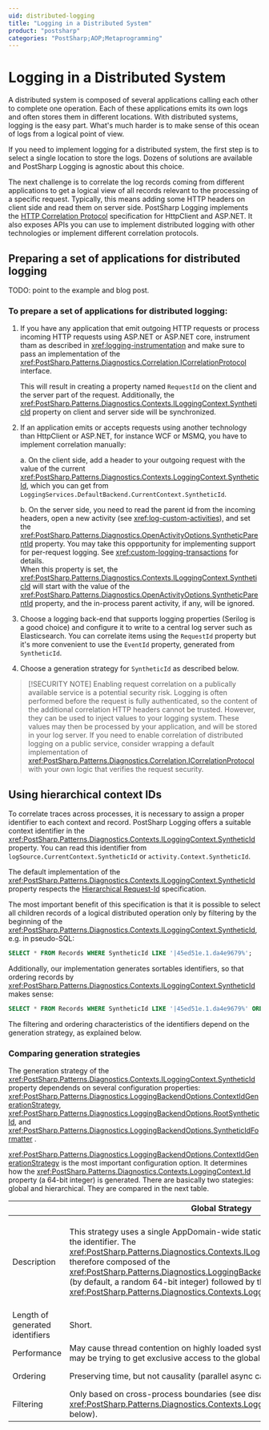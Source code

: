 ```yaml
---
uid: distributed-logging
title: "Logging in a Distributed System"
product: "postsharp"
categories: "PostSharp;AOP;Metaprogramming"
---
```

# Logging in a Distributed System

A distributed system is composed of several applications calling each other to complete one operation. Each of these applications emits its own logs and often stores them in different locations. With distributed systems, logging is the easy part. What's much harder is to make sense of this ocean of logs from a logical point of view.

If you need to implement logging for a distributed system, the first step is to select a single location to store the logs. Dozens of solutions are available and PostSharp Logging is agnostic about this choice.

The next challenge is to correlate the log records coming from different applications to get a logical view of all records relevant to the processing of a specific request. Typically, this means adding some HTTP headers on client side and read them on server side. PostSharp Logging implements the [HTTP Correlation Protocol](https://github.com/dotnet/corefx/blob/master/src/System.Diagnostics.DiagnosticSource/src/HttpCorrelationProtocol.md) specification for HttpClient and ASP.NET. It also exposes APIs you can use to implement distributed logging with other technologies or implement different correlation protocols. 


## Preparing a set of applications for distributed logging

TODO: point to the example and blog post.


### To prepare a set of applications for distributed logging:

1. If you have any application that emit outgoing HTTP requests or process incoming HTTP requests using ASP.NET or ASP.NET core, instrument tham as described in <xref:logging-instrumentation> and make sure to pass an implementation of the <xref:PostSharp.Patterns.Diagnostics.Correlation.ICorrelationProtocol> interface. 

    This will result in creating a property named `RequestId` on the client and the server part of the request. Additionally, the <xref:PostSharp.Patterns.Diagnostics.Contexts.ILoggingContext.SyntheticId> property on client and server side will be synchronized. 


2. If an application emits or accepts requests using another technology than HttpClient or ASP.NET, for instance WCF or MSMQ, you have to implement correlation manually:

    a. On the client side, add a header to your outgoing request with the value of the current <xref:PostSharp.Patterns.Diagnostics.Contexts.LoggingContext.SyntheticId>, which you can get from `LoggingServices.DefaultBackend.CurrentContext.SyntheticId`. 

    b. On the server side, you need to read the parent id from the incoming headers, open a new activity (see <xref:log-custom-activities>), and set the <xref:PostSharp.Patterns.Diagnostics.OpenActivityOptions.SyntheticParentId> property. You may take this oppportunity for implementing support for per-request logging. See <xref:custom-logging-transactions> for details. 
<br>When this property is set, the <xref:PostSharp.Patterns.Diagnostics.Contexts.ILoggingContext.SyntheticId> will start with the value of the <xref:PostSharp.Patterns.Diagnostics.OpenActivityOptions.SyntheticParentId> property, and the in-process parent activity, if any, will be ignored. 


3. Choose a logging back-end that supports logging properties (Serilog is a good choice) and configure it to write to a central log server such as Elasticsearch. You can correlate items using the `RequestId` property but it's more convenient to use the `EventId` property, generated from `SyntheticId`. 


4. Choose a generation strategy for `SyntheticId` as described below. 


> [!SECURITY NOTE]
> Enabling request correlation on a publically available service is a potential security risk. Logging is often performed before the request is fully authenticated, so the content of the additional correlation HTTP headers cannot be trusted. However, they can be used to inject values to your logging system. These values may then be processed by your application, and will be stored in your log server.
If you need to enable correlation of distributed logging on a public service, consider wrapping a default implementation of <xref:PostSharp.Patterns.Diagnostics.Correlation.ICorrelationProtocol> with your own logic that verifies the request security. 


## Using hierarchical context IDs

To correlate traces across processes, it is necessary to assign a proper identifier to each context and record. PostSharp Logging offers a suitable context identifier in the <xref:PostSharp.Patterns.Diagnostics.Contexts.ILoggingContext.SyntheticId> property. You can read this identifier from `logSource.CurrentContext.SyntheticId` or `activity.Context.SyntheticId`. 

The default implementation of the <xref:PostSharp.Patterns.Diagnostics.Contexts.ILoggingContext.SyntheticId> property respects the [Hierarchical Request-Id](https://github.com/dotnet/corefx/blob/master/src/System.Diagnostics.DiagnosticSource/src/HierarchicalRequestId.md) specification. 

The most important benefit of this specification is that it is possible to select all children records of a logical distributed operation only by filtering by the beginning of the <xref:PostSharp.Patterns.Diagnostics.Contexts.ILoggingContext.SyntheticId>, e.g. in pseudo-SQL: 

```sql
SELECT * FROM Records WHERE SyntheticId LIKE '|45ed51e.1.da4e9679%';
```

Additionally, our implementation generates sortables identifiers, so that ordering records by <xref:PostSharp.Patterns.Diagnostics.Contexts.ILoggingContext.SyntheticId> makes sense: 

```sql
SELECT * FROM Records WHERE SyntheticId LIKE '|45ed51e.1.da4e9679%' ORDER BY SyntheticId ASC;
```

The filtering and ordering characteristics of the identifiers depend on the generation strategy, as explained below.


### Comparing generation strategies

The generation strategy of the <xref:PostSharp.Patterns.Diagnostics.Contexts.ILoggingContext.SyntheticId> property dependends on several configuration properties: <xref:PostSharp.Patterns.Diagnostics.LoggingBackendOptions.ContextIdGenerationStrategy>, <xref:PostSharp.Patterns.Diagnostics.LoggingBackendOptions.RootSyntheticId>, and <xref:PostSharp.Patterns.Diagnostics.LoggingBackendOptions.SyntheticIdFormatter> . 

<xref:PostSharp.Patterns.Diagnostics.LoggingBackendOptions.ContextIdGenerationStrategy> is the most important configuration option. It determines how the <xref:PostSharp.Patterns.Diagnostics.Contexts.LoggingContext.Id> property (a 64-bit integer) is generated. There are basically two stategies: global and hierarchical. They are compared in the next table. 

|  | Global Strategy | Hierarchical Strategy |
|--|-----------------|-----------------------|
| Description | This strategy uses a single AppDomain-wide static 64-bit counter to generate the identifier. The <xref:PostSharp.Patterns.Diagnostics.Contexts.ILoggingContext.SyntheticId> is therefore composed of the <xref:PostSharp.Patterns.Diagnostics.LoggingBackendOptions.RootSyntheticId> (by default, a random 64-bit integer) followed by the 64-bit <xref:PostSharp.Patterns.Diagnostics.Contexts.LoggingContext.Id> itself.  | The <xref:PostSharp.Patterns.Diagnostics.Contexts.LoggingContext.Id> property is generated using a counter in the scope of the parent context. If there is no parent context, the global strategy is used. Therefore, the <xref:PostSharp.Patterns.Diagnostics.Contexts.ILoggingContext.SyntheticId> property is composed of the <xref:PostSharp.Patterns.Diagnostics.Contexts.ILoggingContext.SyntheticId> of the parent context, plus the <xref:PostSharp.Patterns.Diagnostics.Contexts.LoggingContext.Id> of the current context.  |
| Length of generated identifiers | Short. | Potentially very long. |
| Performance | May cause thread contention on highly loaded systems because several threads may be trying to get exclusive access to the global counter at the same time. | No thread contention issue, but more CPU time required to render the id. |
| Ordering | Preserving time, but not causality (parallel async calls are mixed). | Preserving causality, but not time (parallel async calls are separated from each other). |
| Filtering | Only based on cross-process boundaries (see discussion on <xref:PostSharp.Patterns.Diagnostics.Contexts.LoggingContext.SyntheticParentId> below).  | Based on any context (external activity, method, custom in-process activity). |

